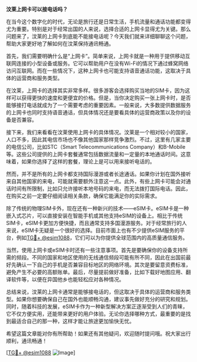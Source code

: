 **汶莱上网卡可以接电话吗？**

在当今这个数字化的时代，无论是旅行还是日常生活，手机流量和通话功能都变得尤为重要。特别是对于经常出国的人来说，选择合适的上网卡显得尤为关键。那么问题来了，汶莱的上网卡到底能不能接电话呢？今天我们就来详细聊聊这个问题，帮助大家更好地了解如何在汶莱保持通讯畅通。

首先，我们需要明确什么是“上网卡”。简单来说，上网卡就是一种用于提供移动互联网连接的小型设备或服务。它可以帮助用户在没有Wi-Fi的情况下通过蜂窝网络访问互联网。而在一些情况下，这种上网卡也可能支持语音通话功能，这取决于具体的运营商和服务类型。

在汶莱，上网卡的选择其实非常多样。很多游客会选择购买当地的SIM卡，因为这样可以获得更快的速度和更便宜的价格。但是，当你决定购买一张上网卡时，是否能够接打电话就成为了一个需要考虑的重要因素。一般来说，大多数提供数据服务的上网卡也同时支持语音通话，但具体情况还是要看具体的运营商政策以及你的设备是否兼容。

接下来，我们来看看在汶莱使用上网卡的具体情况。汶莱是一个相对较小的国家，人口不多，因此其电信市场也不像其他国家那样竞争激烈。不过，这里有几家主要的电信公司，比如STC（Smart Telecommunications Company）和B-Mobile等。这些公司提供的上网卡套餐通常包括数据流量和一定量的本地通话时间。这意味着，如果你选择了这样的套餐，理论上是可以用来接听电话的。

然而，并不是所有的上网卡都支持国际漫游或者长途通话。如果你计划在国外接听来自其他国家的来电，可能就需要额外注意这一点。此外，有些上网卡可能会对通话时间有所限制，比如只允许接听本地号码的来电，而无法拨打国际电话。因此，在购买之前一定要仔细阅读相关条款，确保它能满足你的实际需求。

除了传统的物理SIM卡外，现在还有一种新兴的技术——eSIM卡。eSIM卡是一种嵌入式芯片，可以直接安装在智能手机或其他支持eSIM的设备上。相比于传统SIM卡，eSIM卡更加方便快捷，而且通常支持多国漫游服务。对于经常旅行的人来说，eSIM卡无疑是一个很好的选择。目前市面上也有不少提供eSIM服务的平台，例如[TG💪+ @esim1088](https://t.me/s/esim1088)，它们可以为你提供全球范围内的高质量通信服务。

当然，使用上网卡或eSIM卡时还有一些注意事项。首先是要确保你的设备支持所需的频段。不同的国家和地区使用的无线通信频段可能有所不同，因此在出国前最好先确认一下自己的手机是否兼容目标地区的网络环境。其次是要留意资费标准，避免产生不必要的高额账单。最后，尽量提前做好准备，比如下载好地图应用、翻译软件等，以便在异国他乡也能轻松应对各种情况。

总结来说，汶莱的上网卡通常是能够接电话的，但这取决于具体的运营商和服务类型。如果你想要确保自己在国外也能顺畅沟通，建议事先做好充分的研究和规划。同时，随着科技的发展，eSIM卡作为一种新型解决方案正逐渐受到人们的青睐，它不仅方便实用，还能带来更好的用户体验。无论你选择哪种方式，最重要的是找到最适合自己的那一种，这样才能让旅途更加愉快无忧。

希望这篇文章能对你有所帮助！如果还有其他疑问，欢迎随时提问哦。祝大家出行顺利，通讯畅通！

[[TG💪+ @esim1088](https://t.me/s/esim1088) ![Image](https://i.postimg.cc/4NQfJmqS/Snipaste-2025-05-13-00-14-12.png)]